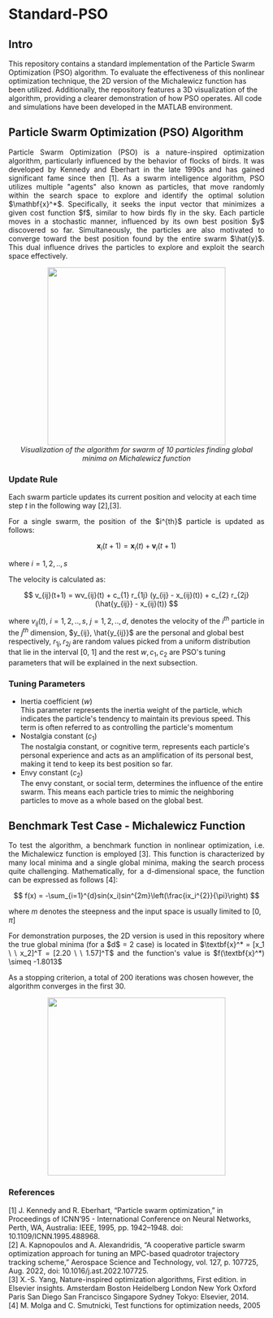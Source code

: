 # Standard-PSO

## Intro
This repository contains a standard implementation of the Particle Swarm Optimization (PSO) algorithm. To evaluate the effectiveness of this nonlinear optimization technique, the 2D version of the Michalewicz function has been utilized. Additionally, the repository features a 3D visualization of the algorithm, providing a clearer demonstration of how PSO operates. All code and simulations have been developed in the MATLAB environment.

## Particle Swarm Optimization (PSO) Algorithm 
<p align="justify ">
Particle Swarm Optimization (PSO) is a nature-inspired optimization algorithm, particularly influenced by the behavior of flocks of birds. It was developed by Kennedy and Eberhart in the late 1990s and has gained significant fame since then [1]. As a swarm intelligence algorithm, PSO utilizes multiple "agents" also known as particles, that move randomly within the search space to explore and identify the optimal solution $\mathbf{x}^*$. Specifically, it seeks the input vector that minimizes a given cost function $f$, similar to how birds fly in the sky. Each particle moves in a stochastic manner, influenced by its own best position $y$ discovered so far. Simultaneously, the particles are also motivated to converge toward the best position found by the entire swarm $\hat{y}$. This dual influence drives the particles to explore and exploit the search space effectively. 
</p>

<p align="center">
<img src="https://github.com/user-attachments/assets/555a002a-705a-4cd1-ab83-1e727eef0483" width="350"/> <br>
  <i>Visualization of the algorithm for swarm of 10 particles finding global minima on Michalewicz function</i>
</p>

### Update Rule
Each swarm particle updates its current position and velocity at each time step $t$ in the following way [2],[3].
<p align="justify ">
For a single swarm, the position of the $i^{th}$ particle is updated as follows:
</p>

$$ 
\mathbf{x}_i(t+1)=\mathbf{x}_i(t)+\mathbf{v}_i(t+1)   
$$ 

where $i=1,2,..,s$

<p align="justify ">
The velocity is calculated as:
</p>

$$ 
v_{ij}(t+1) = wv_{ij}(t) + c_{1} r_{1j} (y_{ij} - x_{ij}(t)) + c_{2} r_{2j} (\hat{y_{ij}} - x_{ij}(t)) 
$$ 

where $v_{ij}(t)$, $i=1,2,..,s$, $j=1,2,..,d$, denotes the velocity of the $i^{th}$ particle in the $j^{th}$ dimension, $y_{ij}, \hat{y_{ij}}$ are the personal and global best respectively, $r_{1j}, r_{2j}$ are random values picked from a uniform distribution that lie in the interval [0, 1] and the rest $w, c_{1}, c_{2}$ are PSO's tuning parameters that will be explained in the next subsection.

### Tuning Parameters
- Inertia coefficient  ($w$)<br />
    This parameter represents the inertia weight of the particle, which indicates the particle's tendency to maintain its previous speed. This term is often referred to as controlling the particle's momentum
- Nostalgia constant  ($c_{1}$)<br />
    The nostalgia constant, or cognitive term, represents each particle's personal experience and acts as an amplification of its personal best, making it tend to keep its best position so far.
- Envy constant ($c_{2}$)<br />
    The envy constant, or social term, determines the influence of the entire swarm. This means each particle tries to mimic the neighboring particles to move as a whole based on the global best.

## Benchmark Test Case - Michalewicz Function

<p align="justify ">
To test the algorithm, a benchmark function in nonlinear optimization, i.e. the Michalewicz function is employed [3]. This function is characterized by many local minima and a single global minima, making the search process quite challenging. Mathematically, for a d-dimensional space, the function can be expressed as follows [4]:
</p>

$$
  f(x) = -\sum_{i=1}^{d}sin(x_i)sin^{2m}\left(\frac{ix_i^{2}}{\pi}\right) 
$$

where $m$ denotes the steepness and the input space is usually limited to $[0, \pi]$

<p align="justify ">
For demonstration purposes, the 2D version is used in this repository where the true global minima (for a $d$ = 2 case) is located in $\textbf{x}^* =  [x_1 \ \  x_2]^T =  [2.20 \ \  1.57]^T$ and the function's value is  $f(\textbf{x}^*) \simeq  -1.8013$

As a stopping criterion, a total of 200 iterations was chosen however, the algorithm converges in the first 30.
</p>

<p align="center">
<img src="https://github.com/user-attachments/assets/d617bcd4-eb97-4ca8-9cb1-8793930d51e9" width="350"/>
</p>

### References
[1] J. Kennedy and R. Eberhart, “Particle swarm optimization,” in Proceedings of ICNN’95 - International Conference on Neural Networks, Perth, WA, Australia: IEEE, 1995, pp. 1942–1948. doi: 10.1109/ICNN.1995.488968. <br>
[2] A. Kapnopoulos and A. Alexandridis, “A cooperative particle swarm optimization approach for tuning an MPC-based quadrotor trajectory tracking scheme,” Aerospace Science and Technology, vol. 127, p. 107725, Aug. 2022, doi: 10.1016/j.ast.2022.107725.<br>
[3] X.-S. Yang, Nature-inspired optimization algorithms, First edition. in Elsevier insights. Amsterdam Boston Heidelberg London New York Oxford Paris San Diego San Francisco Singapore Sydney Tokyo: Elsevier, 2014.  <br>
[4] M. Molga and C. Smutnicki, Test functions for optimization needs, 2005


